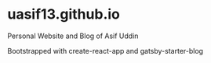 # uasif13.github.io
Personal Website and Blog of Asif Uddin

Bootstrapped with create-react-app and gatsby-starter-blog
